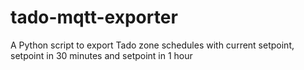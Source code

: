 # tado-mqtt-exporter
A Python script to export Tado zone schedules with current setpoint, setpoint in 30 minutes and setpoint in 1 hour
